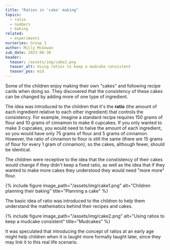 ```yaml
---
title: "Ratios in 'cake' making"
topics:
  - ratio
  - numbers
  - baking
related: 
  - experiments
nurseries: Group 1
author: Milly McGowan
sub_date: 2023-08-30
header:
  teaser: /assets/img/cake2.png
  teaser_alt: Using ratios to keep a mudcake consistent
  teaser_pos: mid
---
```

Some of the children enjoy making their own "cakes" and following recipe cards when doing so. They discovered that the consistency of these cakes can be changed by adding more of one type of ingredient.

The idea was introduced to the children that it's the **ratio** (the amount of each ingredient relative to each other ingredient) that controls the consistency. For example, imagine a standard recipe requires 150 grams of flour and 10 grams of cinnamon to make 6 cupcakes. If you only wanted to make 3 cupcakes, you would need to halve the amount of each ingredient, so you would have only 75 grams of flour and 5 grams of cinnamon. However, the ratio of cinnamon to flour is still the same (there are 15 grams of flour for every 1 gram of cinnamon), so the cakes, although fewer, should be identical. 

The children were receptive to the idea that the constistency of their cakes would change if they didn't keep a fixed ratio, as well as the idea that if they wanted to make more cakes they understood they would need "more more" flour.

{% include figure image_path="/assets/img/cake1.png" alt="Children planning their baking" title="Planning a cake" %}

The basic idea of ratio was introduced to the children to help them understand the mathematics behind their recipes and cakes.

{% include figure image_path="/assets/img/cake2.png" alt="Using ratios to keep a mudcake consistent" title="Mudcakes" %}

It was speculated that introducing the concept of ratios at an early age might help children when it is taught more formally taught later, since they may link it to this real life scenario.